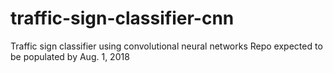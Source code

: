 # traffic-sign-classifier-cnn
Traffic sign classifier using convolutional neural networks
Repo expected to be populated by Aug. 1, 2018
